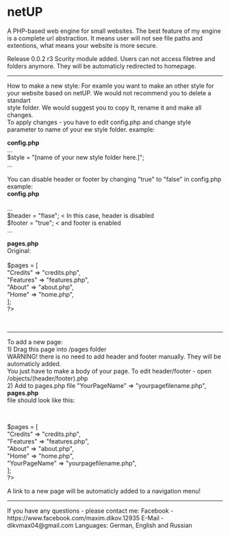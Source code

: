 # netUP
<p>A PHP-based web engine for small websites.
The best feature of my engine is a complete url abstraction.
It means user will not see file paths and extentions, what means your
website is more secure.</p>

<p>Release 0.0.2 r3
Scurity module added. Users can not access filetree and folders anymore. They will be automaticly redirected to homepage.</p>
<hr>
<p>How to make a new style:
For examle you want to make an other style for your website based on netUP.
We would not recommend you to delete a standart <br>style folder. We would suggest you to
copy It, rename it and make all changes. <br>To apply changes - you have to edit 
config.php and change style <br>parameter to name of your ew style folder.
example:</p>
<b>config.php</b><br>
...<br>
$style = "[name of your new style folder here.]";<br>
...<br>
<br>
You can disable header or footer by changing "true" to "false" in config.php<br>
example:<br>
<b>config.php</b><br>
<br>
...<br>
$header = "flase";  < In this case, header is disabled<br>
$footer = "true";   < and footer is enabled<br>
...<br>
<p>
<b>pages.php</b><br>
Original:<br>
<br>
<?php<br>
$pages = [<br>
    "Credits" => "credits.php",<br>
    "Features" => "features.php",<br>
    "About" => "about.php",<br>
    "Home" => "home.php",<br>
];<br>
?><br>
</p><br>
<hr>
<p>To add a new page:<br>
1) Drag this page into /pages folder<br>
WARNING! there is no need to add header and footer manually. They will be automaticly added.<br>
You just have to make a body of your page. To edit header/footer - open /objects/(header/footer).php<br>
2) Add to pages.php file "YourPageName" => "yourpagefilename.php",<br>
<b>pages.php</b><br> file should look like this:</p><br>
<p><?php<br>
$pages = [<br>
    "Credits" => "credits.php",<br>
    "Features" => "features.php",<br>
    "About" => "about.php",<br>
    "Home" => "home.php",<br>
    "YourPageName" => "yourpagefilename.php",<br>
];<br>
?><br>
</p>
<p>A link to a new page will be automaticly added to a navigation menu!</p>
<hr>
<p>If you have any questions - please contact me:
Facebook - https://www.facebook.com/maxim.dikov.12935 			E-Mail - dikvmax04@gmail.com 		Languages: German, English and Russian</p>
